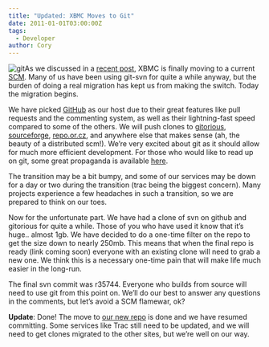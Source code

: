 ```yaml
---
title: "Updated: XBMC Moves to Git"
date: 2011-01-01T03:00:00Z
tags:
  - Developer
author: Cory
---
```


![](/images/blog/git.webp "git")As we discussed in a [recent post](/article/improving-our-development-process), XBMC is finally moving to a current [SCM](https://en.wikipedia.org/wiki/Source_Code_Management). Many of us have been using git-svn for quite a while anyway, but the burden of doing a real migration has kept us from making the switch. Today the migration begins.

We have picked [GitHub](https://github.com/xbmc/xbmc) as our host due to their great features like pull requests and the commenting system, as well as their lightning-fast speed compared to some of the others. We will push clones to [gitorious](http://gitorious.org/), [sourceforge](https://sourceforge.net/), [repo.or.cz](https://repo.or.cz/), and anywhere else that makes sense (ah, the beauty of a distributed scm!). We’re very excited about git as it should allow for much more efficient development. For those who would like to read up on git, some great propaganda is available [here](http://whygitisbetterthanx.com/).

The transition may be a bit bumpy, and some of our services may be down for a day or two during the transition (trac being the biggest concern). Many projects experience a few headaches in such a transition, so we are prepared to think on our toes.

Now for the unfortunate part. We have had a clone of svn on github and gitorious for quite a while. Those of you who have used it know that it’s huge.. almost 1gb. We have decided to do a one-time filter on the repo to get the size down to nearly 250mb. This means that when the final repo is ready (link coming soon) everyone with an existing clone will need to grab a new one. We think this is a necessary one-time pain that will make life much easier in the long-run.

The final svn commit was r35744. Everyone who builds from source will need to use git from this point on. We’ll do our best to answer any questions in the comments, but let’s avoid a SCM flamewar, ok?

**Update**: Done! The move to [our new repo](https://github.com/xbmc/xbmc) is done and we have resumed committing. Some services like Trac still need to be updated, and we will need to get clones migrated to the other sites, but we’re well on our way.

